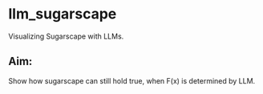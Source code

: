 # llm_sugarscape
Visualizing Sugarscape with LLMs.

## Aim:
Show how sugarscape can still hold true, when F(x) is determined by LLM.
